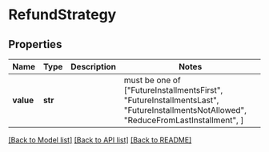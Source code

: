 # RefundStrategy



## Properties
Name | Type | Description | Notes
------------ | ------------- | ------------- | -------------
**value** | **str** |  |  must be one of ["FutureInstallmentsFirst", "FutureInstallmentsLast", "FutureInstallmentsNotAllowed", "ReduceFromLastInstallment", ]

[[Back to Model list]](../README.md#documentation-for-models) [[Back to API list]](../README.md#documentation-for-api-endpoints) [[Back to README]](../README.md)


